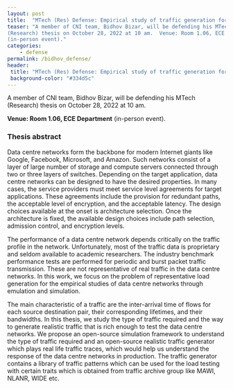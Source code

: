 ```yaml
---
layout: post
title:  "MTech (Res) Defense: Empirical study of traffic generation for data centre networks"
teaser: "A member of CNI team, Bidhov Bizar, will be defending his MTech
(Research) thesis on October 28, 2022 at 10 am.  Venue: Room 1.06, ECE Department
(in-person event)."
categories:
    - defense
permalink: /bidhov_defense/
header:
 title: "MTech (Res) Defense: Empirical study of traffic generation for data centre networks"
 background-color: "#334d5c"
---
```


A member of CNI team, Bidhov Bizar, will be defending his MTech
(Research) thesis on October 28, 2022 at 10 am.

**Venue: Room 1.06, ECE Department** (in-person event).

### Thesis abstract
Data centre networks form the backbone for modern Internet giants like Google, Facebook, Microsoft, and Amazon. Such networks consist of a layer of large number of storage and compute servers connected through two or three layers of switches. Depending on the target application, data centre networks can be designed to have the desired properties. In many cases, the service providers must meet service level agreements for target applications. These agreements include the provision for redundant paths, the acceptable level of encryption, and the acceptable latency. The design choices available at the onset is architecture selection. Once the architecture is fixed, the available design choices include path selection, admission control,  and encryption levels.

The performance of a data centre network depends critically on the traffic profile in the network. Unfortunately, most of the traffic data is proprietary and seldom available to academic researchers. The industry benchmark performance tests are performed for periodic and burst packet traffic transmission. These are not representative of real traffic in the data centre networks. In this work, we focus on the problem of representative load generation for the empirical studies of data centre networks through emulation and simulation.
 
The main characteristic of a traffic are the inter-arrival time of flows for each source destination pair, their corresponding lifetimes, and their bandwidths. In this thesis, we study the type of traffic required and the way to generate realistic traffic that is rich enough to test the data centre networks. We propose an open-source simulation framework to understand the type of traffic required and an open-source realistic traffic generator which plays real life traffic traces, which would help us understand the response of the data centre networks in production. The traffic generator contains a library of traffic patterns which can be used for the load testing with certain traits which is obtained from traffic archive group like MAWI, NLANR, WIDE etc.

